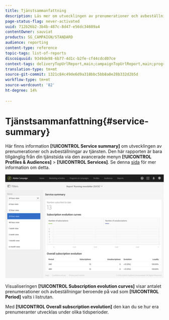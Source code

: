 ```yaml
---
title: Tjänstsammanfattning
description: Läs mer om utvecklingen av prenumerationer och avbeställningar i den färdiga rapporten.
page-status-flag: never-activated
uuid: 712b26b2-3b4b-487c-8d47-e56dc34609a4
contentOwner: sauviat
products: SG_CAMPAIGN/STANDARD
audience: reporting
content-type: reference
topic-tags: list-of-reports
discoiquuid: 9349de98-6b77-4d1c-b2fe-cf44cdcd07ce
context-tags: deliveryTopUrlReport,main;campaignTopUrlReport,main;programTopUrlReport,main
translation-type: tm+mt
source-git-commit: 1321c84c49de6d9a318bbc5bb8a0e28b332d2b5d
workflow-type: tm+mt
source-wordcount: '82'
ht-degree: 14%

---
```



# Tjänstsammanfattning{#service-summary}

Här finns information **[!UICONTROL Service summary]** om utvecklingen av prenumerationer och avbeställningar av tjänsten.
Den här rapporten är bara tillgänglig från din tjänstsida via den avancerade menyn **[!UICONTROL Profiles & Audiences]** > **[!UICONTROL Services]**. Se denna [sida](../../audiences/using/monitoring-subscriptions.md#service-reports) för mer information om detta.

![](assets/service-summary.png)

Visualiseringen **[!UICONTROL Subscription evolution curves]** visar antalet prenumerationer och avbeställningar beroende på vad som **[!UICONTROL Period]** valts i listrutan.

Med **[!UICONTROL Overall subscription evolution]** den kan du se hur era prenumeranter utvecklas under olika tidsperioder.
